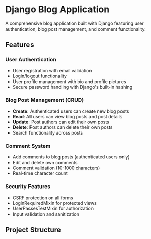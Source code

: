 # Django Blog Application

A comprehensive blog application built with Django featuring user authentication, blog post management, and comment functionality.

## Features

### User Authentication
- User registration with email validation
- Login/logout functionality
- User profile management with bio and profile pictures
- Secure password handling with Django's built-in hashing

### Blog Post Management (CRUD)
- **Create**: Authenticated users can create new blog posts
- **Read**: All users can view blog posts and post details
- **Update**: Post authors can edit their own posts
- **Delete**: Post authors can delete their own posts
- Search functionality across posts

### Comment System
- Add comments to blog posts (authenticated users only)
- Edit and delete own comments
- Comment validation (10-1000 characters)
- Real-time character count

### Security Features
- CSRF protection on all forms
- LoginRequiredMixin for protected views
- UserPassesTestMixin for authorization
- Input validation and sanitization

## Project Structure
